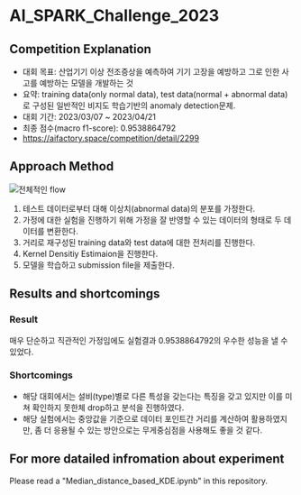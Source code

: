 # AI_SPARK_Challenge_2023

## Competition Explanation
- 대회 목표: 산업기기 이상 전조증상을 예측하여 기기 고장을 예방하고 그로 인한 사고를 예방하는 모델을 개발하는 것
- 요약: training data(only normal data), test data(normal + abnormal data) 로 구성된 일반적인 비지도 학습기반의 anomaly detection문제.
- 대회 기간: 2023/03/07 ~ 2023/04/21
- 최종 점수(macro f1-score): 0.9538864792
- https://aifactory.space/competition/detail/2299

## Approach Method
![전체적인 flow](https://github.com/Naseungchae/AI_SPARK_Challenge_2023/assets/90239125/f6a44b1c-f8fc-4925-a82f-41cc37f9a4d4)
1. 테스트 데이터로부터 대해 이상치(abnormal data)의 분포를 가정한다. 
2. 가정에 대한 실험을 진행하기 위해 가정을 잘 반영할 수 있는 데이터의 형태로 두 데이터를 변환한다.  
3. 거리로 재구성된 training data와 test data에 대한 전처리를 진행한다. 
4. Kernel Densitiy Estimaion을 진행한다.
5. 모델을 학습하고 submission file을 제출한다.

## Results and shortcomings
### Result
매우 단순하고 직관적인 가정임에도 실험결과 0.9538864792의 우수한 성능을 낼 수 있었다.
### Shortcomings
- 해당 대회에서는 설비(type)별로 다른 특성을 갖는다는 특징을 갖고 있지만 이를 미쳐 확인하지 못한체 drop하고 분석을 진행하였다.
- 해당 실험에서는 중앙값을 기준으로 데이터 포인트간 거리를 계산하여 활용하였지만, 좀 더 응용될 수 있는 방안으로는 무게중심점을 사용해도 좋을 것 같다.

## For more datailed infromation about experiment
Please read a "Median_distance_based_KDE.ipynb" in this repository.
